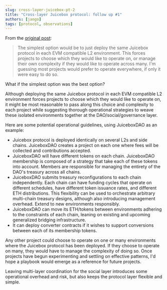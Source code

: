 ```yaml
---
slug: cross-layer-juicebox-pt-2
title: "Cross-layer Juicebox protocol: follow up #1"
authors: [jango]
tags: [protocol, observations]
---
```


From the [original post](https://docs.juicebox.money/blog/multi-layer-juicebox/): 

> The simplest option would be to just deploy the same Juicebox protocol in each EVM compatible L2 environment. This forces projects to choose which they would like to operate on, or manage their own complexity if they would like to operate across many. I'm guessing most projects would prefer to operate everywhere, if only it were easy to do so.

What if the simplest option was the best option?

Although deploying the same Juicebox protocol in each EVM compatible L2 environment forces projects to choose which they would like to operate on, it might be most reasonable to pass along this choice and complexity to each project while suggesting thorough operational strategies to weave these isolated environments together at the DAO/social/governance layer.

Here are some potential operational guidelines, using JuiceboxDAO as an example:

- Juicebox protocol is deployed identically on several L2s and side chains. JuiceboxDAO creates a project on each one where fees will be collected and contributions accepted.
- JuiceboxDAO will have different tokens on each chain. JuiceboxDAO membership is composed of a strategy that take each of these tokens into account. Members are responsible for managing the entirety of the DAO's treasury across all chains.
- JuiceboxDAO submits treasury reconfigurations to each chain independently. Each chain can have funding cycles that operate on different schedules, have different token issuance rates, and different ETH distributions. This flexibility can be used to orchestrate arbitrary multi-chain treasury designs, although also introducing management overhead. Extend to new environments responsibly.
- JuiceboxDAO can move its ETH/tokens between environments adhering to the constraints of each chain, leaning on existing and upcoming generalized bridging infrastructure.
- It can deploy converter contracts if it wishes to support conversions between each of its membership tokens.

Any other project could choose to operate on one or many environments where the Juicebox protocol has been deployed. If they choose to operate on many, they would have to manage the complexity of doing so. Once projects have begun experimenting and settling on effective patterns, I'd hope a playbook would emerge as a reference for future projects.

Leaving multi-layer coordination for the social layer introduces some operational overhead and risk, but also keeps the protocol layer flexible and simple.
